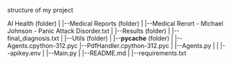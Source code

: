 structure of my project

AI Health (folder)
|
|--Medical Reports (folder)
    |
    |--Medical Rerort - Michael Johnson - Panic Attack Disorder.txt
|
|--Results (folder)
    |
    |--final_diagnosis.txt
|
|--Utils (folder)
    |
    |--__pycache__  (folder)
         |
         |--Agents.cpython-312.pyc
         |--PdfHandler.cpython-312.pyc
    |
    |--Agents.py
|
|
|--apikey.env
|
|--Main.py
|
|--README.md
|
|--requirements.txt
